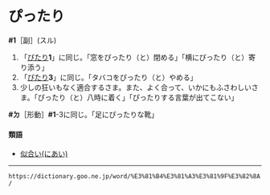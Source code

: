 # ぴったり

**\#1**［副］(スル)
1.  「[ぴたり](https://dictionary.goo.ne.jp/word/%E3%81%B4%E3%81%9F%E3%82%8A/#jn-185184)**1**」に同じ。「窓をぴったり（と）閉める」「横にぴったり（と）寄り添う」
2.  「[ぴたり](https://dictionary.goo.ne.jp/word/%E3%81%B4%E3%81%9F%E3%82%8A/#jn-185184)**3**」に同じ。「タバコをぴったり（と）やめる」
3.  少しの狂いもなく適合するさま。また、よく合って、いかにもふさわしいさま。「ぴったり（と）八時に着く」「ぴったりする言葉が出てこない」
    

**\#ㄉ**［形動］**\#1**-3に同じ。「足にぴったりな靴」

#### 類語

-   [似合い(にあい)](https://dictionary.goo.ne.jp/word/%E4%BC%BC%E5%90%88/#jn-166089)

---
`https://dictionary.goo.ne.jp/word/%E3%81%B4%E3%81%A3%E3%81%9F%E3%82%8A/`